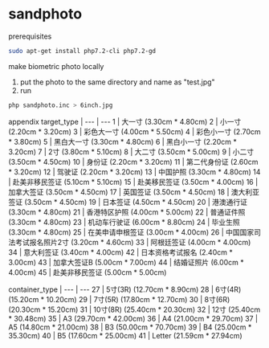 sandphoto
=========
prerequisites
```sh
sudo apt-get install php7.2-cli php7.2-gd
```

make biometric photo locally
1. put the photo to the same directory and name as "test.jpg"
2. run
```sh
php sandphoto.inc > 6inch.jpg
```

appendix
target_type | 
--- | ---
1 | 大一寸 (3.30cm * 4.80cm)
2 | 小一寸 (2.20cm * 3.20cm)
3 | 彩色大一寸 (4.00cm * 5.50cm)
4 | 彩色小一寸 (2.70cm * 3.80cm)
5 | 黑白大一寸 (3.30cm * 4.80cm)
6 | 黑白小一寸 (2.20cm * 3.20cm)
7 | 2寸 (3.80cm * 5.10cm)
8 | 大二寸 (3.50cm * 5.00cm)
9 | 小二寸 (3.50cm * 4.50cm)
10 | 身份证 (2.20cm * 3.20cm)
11 | 第二代身份证 (2.60cm * 3.20cm)
12 | 驾驶证 (2.20cm * 3.20cm)
13 | 中国护照 (3.30cm * 4.80cm)
14 | 赴美非移民签证 (5.10cm * 5.10cm)
15 | 赴美移民签证 (3.50cm * 4.00cm)
16 | 加拿大签证 (3.50cm * 4.50cm)
17 | 英国签证 (3.50cm * 4.50cm)
18 | 澳大利亚签证 (3.50cm * 4.50cm)
19 | 日本签证 (4.50cm * 4.50cm)
20 | 港澳通行证 (3.30cm * 4.80cm)
21 | 香港特区护照 (4.00cm * 5.00cm)
22 | 普通证件照 (3.30cm * 4.80cm)
23 | 机动车行驶证 (6.00cm * 8.80cm)
24 | 毕业生照 (3.30cm * 4.80cm)
25 | 在美申请申根签证 (3.00cm * 4.00cm)
26 | 中国国家司法考试报名照片2寸 (3.20cm * 4.60cm)
33 | 阿根廷签证 (4.00cm * 4.00cm)
34 | 意大利签证 (3.40cm * 4.00cm)
42 | 日本资格考试报名 (2.40cm * 3.00cm)
43 | 加拿大签证B (5.00cm * 7.00cm)
44 | 结婚证照片 (6.00cm * 4.00cm)
45 | 赴美非移民签证 (5.00cm * 5.00cm)

container_type |
--- | ---
27 | 5寸(3R) (12.70cm * 8.90cm)
28 | 6寸(4R) (15.20cm * 10.20cm)
29 | 7寸(5R) (17.80cm * 12.70cm)
30 | 8寸(6R) (20.30cm * 15.20cm)
31 | 10寸(8R) (25.40cm * 20.30cm)
32 | 12寸 (25.40cm * 30.48cm)
35 | A3 (29.70cm * 42.00cm)
36 | A4 (21.00cm * 29.70cm)
37 | A5 (14.80cm * 21.00cm)
38 | B3 (50.00cm * 70.70cm)
39 | B4 (25.00cm * 35.30cm)
40 | B5 (17.60cm * 25.00cm)
41 | Letter (21.59cm * 27.94cm)
